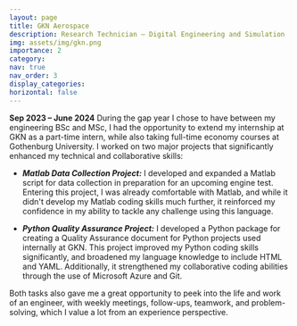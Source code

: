 ```yaml
---
layout: page
title: GKN Aerospace 
description: Research Technician – Digital Engineering and Simulation
img: assets/img/gkn.png
importance: 2
category:
nav: true
nav_order: 3
display_categories:
horizontal: false
---
```

<!-- markdownlint-disable MD033 -->
**Sep 2023 – June 2024**
During the gap year I chose to have between my engineering BSc and MSc, I had the opportunity to extend my internship at GKN as a part-time intern, while also taking full-time economy courses at Gothenburg University. I worked on two major projects that significantly enhanced my technical and collaborative skills:

- ***Matlab Data Collection Project:*** I developed and expanded a Matlab script for data collection in preparation for an upcoming engine test. Entering this project, I was already comfortable with Matlab, and while it didn't develop my Matlab coding skills much further, it reinforced my confidence in my ability to tackle any challenge using this language.

- ***Python Quality Assurance Project:*** I developed a Python package for creating a Quality Assurance document for Python projects used internally at GKN. This project improved my Python coding skills significantly, and broadened my language knowledge to include HTML and YAML. Additionally, it strengthened my collaborative coding abilities through the use of Microsoft Azure and Git.

Both tasks also gave me a great opportunity to peek into the life and work of an engineer, with weekly meetings, follow-ups, teamwork, and problem-solving, which I value a lot from an experience perspective.

